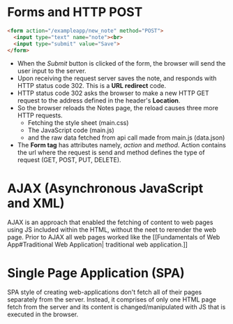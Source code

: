 # Forms and HTTP POST
```html
<form action="/exampleapp/new_note" method="POST">
  <input type="text" name="note"><br>
  <input type="submit" value="Save">
</form>
```
- When the *Submit* button is clicked of the form, the browser will send the user input to the server.
- Upon receiving the request server saves the note, and responds with HTTP status code 302. This is a **URL redirect** code.
- HTTP status code 302 asks the browser to make a new HTTP GET request to the address defined in the header's **Location**.
- So the browser reloads the Notes page, the reload causes three more HTTP requests.
	- Fetching the style sheet (main.css)
	- The JavaScript code (main.js)
	- and the raw data fetched from api call made from main.js (data.json)
- The **Form tag** has attributes namely, *action* and *method*. Action contains the url where the request is send and method defines the type of request (GET, POST, PUT, DELETE).
# AJAX (Asynchronous JavaScript and XML)
AJAX is an approach that enabled the fetching of content to web pages using JS included within the HTML, without the neet to rerender the web page.
Prior to AJAX all web pages worked like the [[Fundamentals of Web App#Traditional Web Application| traditional web application.]]

# Single Page Application (SPA)
SPA style of creating web-applications don't fetch all of their pages separately from the server. Instead, it comprises of only one HTML page fetch from the server and its content is changed/manipulated with JS that is executed in the browser.